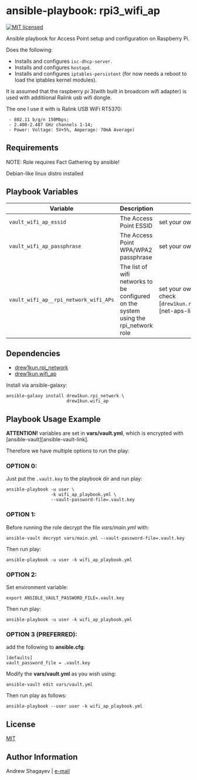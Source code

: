 # ansible-playbook: rpi3\_wifi\_ap

[![MIT licensed][mit-badge]][mit-link]

Ansible playbook for Access Point setup and configuration on Raspberry Pi.

Does the following:

 - Installs and configures `isc-dhcp-server`.
 - Installs and configures `hostapd`.
 - Installs and configures `iptables-persistent` (for now needs a reboot to load the iptables kernel modules).

It is assumed that the raspberry pi 3(with built in broadcom wifi adapter) is used with additiional Ralink usb wifi dongle.

The one I use it with is Ralink USB WiFi RT5370:

```
 - 802.11 b/g/n 150Mbps;
 - 2.400-2.487 GHz channels 1-14;
 - Power: Voltage: 5V+5%, Amperage: 70mA Average)
```

Requirements
---

NOTE: Role requires Fact Gathering by ansible!

Debian-like linux distro installed

Playbook Variables
---

| Variable | Description | Default |
|----------|-------------|---------|
| `vault_wifi_ap_essid` | The Access Point ESSID | set your own in `vars/vault.yml` |
| `vault_wifi_ap_passphrase` | The Access Point WPA/WPA2 passphrase | set your own in `vars/vault.yml` |
| `vault_wifi_ap__rpi_network_wifi_APs` | The list of wifi networks to be configured on the system using the rpi_network role | set your own in `vars/vault.yml`, please check [`drew1kun.rpi_network/default/main.yaml`][net-aps-link] for reference |

Dependencies
------------

 - [drew1kun.rpi_network][rpi_network-galaxy-link]
 - [drew1kun.wifi_ap][wifi_ap-galaxy-link]

Install via ansible-galaxy:

    ansible-galaxy install drew1kun.rpi_network \
                           drew1kun.wifi_ap

Playbook Usage Example
---
**ATTENTION!** variables are set in **vars/vault.yml**,
which is encrypted with [ansible-vault][ansible-vault-link].

Therefore we have multiple options to run the play:

### OPTION 0:
Just put the `.vault.key` to the playbook dir and run play:

```
ansible-playbook -u user \
				 -k wifi_ap_playbook.yml \
				 --vault-password-file=.vault.key
```

### OPTION 1:
Before running the role decrypt the file *vars/main.yml* with:

```
ansible-vault decrypt vars/main.yml --vault-password-file=.vault.key
```

Then run play:

```
ansible-playbook -u user -k wifi_ap_playbook.yml
```

### OPTION 2:
Set environment variable:

```
export ANSIBLE_VAULT_PASSWORD_FILE=.vault.key
```

Then run play:

```
ansible-playbook -u user -k wifi_ap_playbook.yml
```

### OPTION 3 (PREFERRED):
add the following to **ansible.cfg**:

```
[defaults]
vault_password_file = .vault.key
```

Modify the **vars/vault.yml** as you wish using:

```
ansible-vault edit vars/vault.yml
```

Then run play as follows:

```
ansible-playbook --user user -k wifi_ap_playbook.yml
```



License
-------

[MIT][mit-link]

Author Information
------------------

Andrew Shagayev | [e-mail](mailto:drewshg@gmail.com)

[rpi_network-galaxy-link]: https://galaxy.ansible.com/drew1kun/rpi_network/
[wifi_ap-galaxy-link]: https://galaxy.ansible.com/drew1kun/wifi_ap/

[mit-badge]: https://img.shields.io/badge/license-MIT-blue.svg
[mit-link]: https://raw.githubusercontent.com/drew1kun/ansible-macos_setup/master/LICENSE
